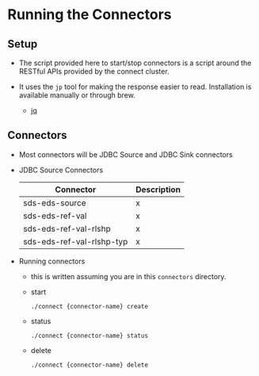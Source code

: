 
# Running the Connectors

## Setup

 * The script provided here to start/stop connectors is a script around the RESTful APIs provided by the connect cluster. 
 
 * It uses the `jp` tool for making the response easier to read. Installation is available manually or through brew.
 
   * [jq](https://stedolan.github.io/jq)

## Connectors

 * Most connectors will be JDBC Source and JDBC Sink connectors
 

 * JDBC Source Connectors
 
   | Connector | Description |
   | --- | --- |
   | sds-eds-source | x |
   | sds-eds-ref-val | x |
   | sds-eds-ref-val-rlshp | x |
   | sds-eds-ref-val-rlshp-typ | x |

 * Running connectors
 
   * this is written assuming you are in this `connectors` directory.
    
   * start
   
     ```
     ./connect {connector-name} create
     ```

   * status
   
     ```
     ./connect {connector-name} status
     ```

   * delete
   
     ```
     ./connect {connector-name} delete
     ```
     
        

   
